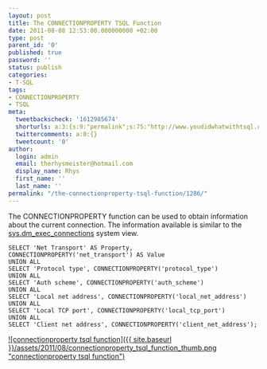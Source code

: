 ```yaml
---
layout: post
title: The CONNECTIONPROPERTY TSQL Function
date: 2011-08-08 12:53:00.000000000 +02:00
type: post
parent_id: '0'
published: true
password: ''
status: publish
categories:
- T-SQL
tags:
- CONNECTIONPROPERTY
- TSQL
meta:
  tweetbackscheck: '1612985674'
  shorturls: a:3:{s:9:"permalink";s:75:"http://www.youdidwhatwithtsql.com/the-connectionproperty-tsql-function/1286";s:7:"tinyurl";s:26:"http://tinyurl.com/3hdsudd";s:4:"isgd";s:19:"http://is.gd/0SQkuh";}
  twittercomments: a:0:{}
  tweetcount: '0'
author:
  login: admin
  email: therhysmeister@hotmail.com
  display_name: Rhys
  first_name: ''
  last_name: ''
permalink: "/the-connectionproperty-tsql-function/1286/"
---
```

The CONNECTIONPROPERTY function can be used to obtain information about the current connection. The information available is similar to the [sys.dm\_exec\_connections](http://msdn.microsoft.com/en-us/library/ms181509.aspx "sys.dm\_exec\_connections system view") system view.

```
SELECT 'Net Transport' AS Property, CONNECTIONPROPERTY('net_transport') AS Value
UNION ALL
SELECT 'Protocol type', CONNECTIONPROPERTY('protocol_type')
UNION ALL
SELECT 'Auth scheme', CONNECTIONPROPERTY('auth_scheme')
UNION ALL
SELECT 'Local net address', CONNECTIONPROPERTY('local_net_address')
UNION ALL
SELECT 'Local TCP port', CONNECTIONPROPERTY('local_tcp_port')
UNION ALL
SELECT 'Client net address', CONNECTIONPROPERTY('client_net_address');
```

[![connectionproperty tsql function]({{ site.baseurl }}/assets/2011/08/connectionproperty_tsql_function_thumb.png "connectionproperty tsql function")](http://www.youdidwhatwithtsql.com/wp-content/uploads/2011/The-CONNECTIONPROPERTY-TSQL-Function_B1E4/connectionproperty_tsql_function.png)

